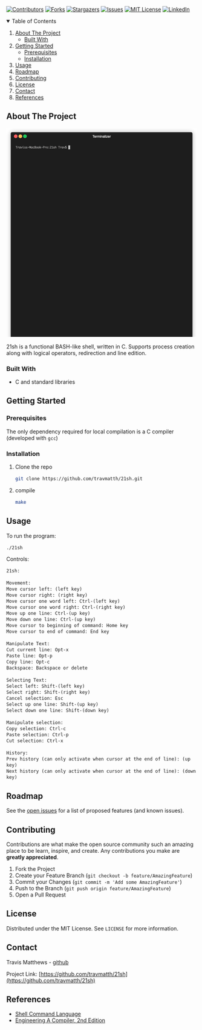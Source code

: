 [![Contributors][contributors-shield]][contributors-url]
[![Forks][forks-shield]][forks-url]
[![Stargazers][stars-shield]][stars-url]
[![Issues][issues-shield]][issues-url]
[![MIT License][license-shield]][license-url]
[![LinkedIn][linkedin-shield]][linkedin-url]



<!-- TABLE OF CONTENTS -->
<details open="open">
  <summary>Table of Contents</summary>
  <ol>
    <li>
      <a href="#about-the-project">About The Project</a>
      <ul>
        <li><a href="#built-with">Built With</a></li>
      </ul>
    </li>
    <li>
      <a href="#getting-started">Getting Started</a>
      <ul>
        <li><a href="#prerequisites">Prerequisites</a></li>
        <li><a href="#installation">Installation</a></li>
      </ul>
    </li>
    <li><a href="#usage">Usage</a></li>
    <li><a href="#roadmap">Roadmap</a></li>
    <li><a href="#contributing">Contributing</a></li>
    <li><a href="#license">License</a></li>
    <li><a href="#contact">Contact</a></li>
    <li><a href="#references">References</a></li>
  </ol>
</details>



<!-- ABOUT THE PROJECT -->
## About The Project

![Screenshot](21sh.gif)

21sh is a functional BASH-like shell, written in C. Supports process creation along with logical operators, redirection and line edition.
### Built With

- C and standard libraries



<!-- GETTING STARTED -->
## Getting Started



### Prerequisites

The only dependency required for local compilation is a C compiler (developed with `gcc`)

### Installation

1. Clone the repo
   ```sh
   git clone https://github.com/travmatth/21sh.git
   ```
3. compile
   ```sh
   make
   ```



<!-- USAGE EXAMPLES -->
## Usage

To run the program:
```sh
./21sh
```

Controls:
```
21sh:

Movement: 
Move cursor left: (left key)
Move cursor right: (right key)
Move cursor one word left: Ctrl-(left key)
Move cursor one word right: Ctrl-(right key)
Move up one line: Ctrl-(up key)
Move down one line: Ctrl-(up key)
Move cursor to beginning of command: Home key
Move cursor to end of command: End key

Manipulate Text:
Cut current line: Opt-x
Paste line: Opt-p
Copy line: Opt-c
Backspace: Backspace or delete

Selecting Text:
Select left: Shift-(left key)
Select right: Shift-(right key)
Cancel selection: Esc
Select up one line: Shift-(up key)
Select down one line: Shift-(down key)

Manipulate selection:
Copy selection: Ctrl-c
Paste selection: Ctrl-p
Cut selection: Ctrl-x

History: 
Prev history (can only activate when cursor at the end of line): (up key)
Next history (can only activate when cursor at the end of line): (down key)
```



<!-- ROADMAP -->
## Roadmap

See the [open issues](https://github.com/othneildrew/Best-README-Template/issues) for a list of proposed features (and known issues).



<!-- CONTRIBUTING -->
## Contributing

Contributions are what make the open source community such an amazing place to be learn, inspire, and create. Any contributions you make are **greatly appreciated**.

1. Fork the Project
2. Create your Feature Branch (`git checkout -b feature/AmazingFeature`)
3. Commit your Changes (`git commit -m 'Add some AmazingFeature'`)
4. Push to the Branch (`git push origin feature/AmazingFeature`)
5. Open a Pull Request



<!-- LICENSE -->
## License

Distributed under the MIT License. See `LICENSE` for more information.



<!-- CONTACT -->
## Contact

Travis Matthews - [github](https://github.com/travmatth)

Project Link: [https://github.com/travmatth/21sh](https://github.com/travmatth/21sh)



<!-- REFERENCES -->
## References

- [Shell Command Language](https://pubs.opengroup.org/onlinepubs/9699919799/)
- [Engineering A Compiler, 2nd Edition](https://www.amazon.com/Engineering-Compiler-Keith-Cooper/dp/012088478X)



<!-- MARKDOWN LINKS & IMAGES -->
<!-- https://www.markdownguide.org/basic-syntax/#reference-style-links -->
[contributors-shield]: https://img.shields.io/github/contributors/travmatth/21sh.svg?style=for-the-badge
[contributors-url]: https://github.com/travmatth/21sh/graphs/contributors
[forks-shield]: https://img.shields.io/github/forks/travmatth/21sh.svg?style=for-the-badge
[forks-url]: https://github.com/travmatth/21sh/network/members
[stars-shield]: https://img.shields.io/github/stars/travmatth/21sh.svg?style=for-the-badge
[stars-url]: https://github.com/travmatth/21sh/stargazers
[issues-shield]: https://img.shields.io/github/issues/travmatth/21sh.svg?style=for-the-badge
[issues-url]: https://github.com/travmatth/21sh/issues
[license-shield]: https://img.shields.io/github/license/travmatth/21sh.svg?style=for-the-badge
[license-url]: https://github.com/travmatth/21sh/blob/master/LICENSE.txt
[linkedin-shield]: https://img.shields.io/badge/-LinkedIn-black.svg?style=for-the-badge&logo=linkedin&colorB=555
[linkedin-url]: https://www.linkedin.com/in/travis-matthews-885228141/
[product-screenshot]: images/screenshot.png
